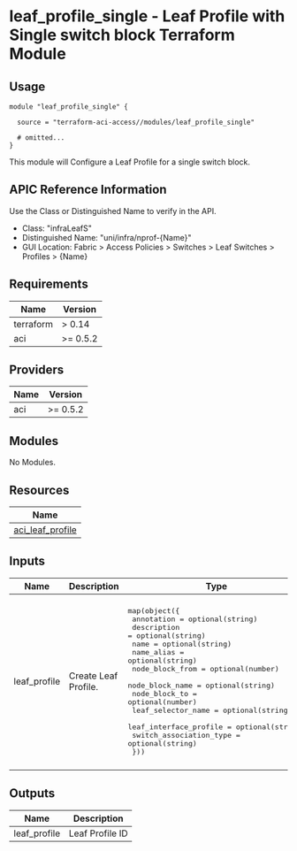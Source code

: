 # leaf_profile_single - Leaf Profile with Single switch block Terraform Module

## Usage

```hcl
module "leaf_profile_single" {

  source = "terraform-aci-access//modules/leaf_profile_single"

  # omitted...
}
```

This module will Configure a Leaf Profile for a single switch block.

## APIC Reference Information

Use the Class or Distinguished Name to verify in the API.

* Class: "infraLeafS"
* Distinguished Name: "uni/infra/nprof-{Name}"
* GUI Location: Fabric > Access Policies > Switches > Leaf Switches > Profiles > {Name}

<!-- BEGINNING OF PRE-COMMIT-TERRAFORM DOCS HOOK -->
## Requirements

| Name | Version |
|------|---------|
| terraform | > 0.14 |
| aci | >= 0.5.2 |

## Providers

| Name | Version |
|------|---------|
| aci | >= 0.5.2 |

## Modules

No Modules.

## Resources

| Name |
|------|
| [aci_leaf_profile](https://registry.terraform.io/providers/ciscodevnet/aci/0.5.2/docs/resources/leaf_profile) |

## Inputs

| Name | Description | Type | Default | Required |
|------|-------------|------|---------|:--------:|
| leaf\_profile | Create Leaf Profile. | <pre>map(object({<br>    annotation              = optional(string)<br>    description             = optional(string)<br>    name                    = optional(string)<br>    name_alias              = optional(string)<br>    node_block_from         = optional(number)<br>    node_block_name         = optional(string)<br>    node_block_to           = optional(number)<br>    leaf_selector_name      = optional(string)<br>    leaf_interface_profile  = optional(string)<br>    switch_association_type = optional(string)<br>  }))</pre> | <pre>{<br>  "default": {<br>    "annotation": "",<br>    "description": "",<br>    "leaf_interface_profile": "",<br>    "leaf_selector_name": "leaf201",<br>    "name": "default",<br>    "name_alias": "",<br>    "node_block_from": 201,<br>    "node_block_name": "blk1",<br>    "node_block_to": 201,<br>    "switch_association_type": "range"<br>  }<br>}</pre> | no |

## Outputs

| Name | Description |
|------|-------------|
| leaf\_profile | Leaf Profile ID |
<!-- END OF PRE-COMMIT-TERRAFORM DOCS HOOK -->
